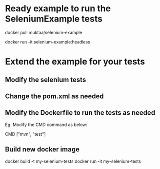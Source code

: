 # Ready example to run the SeleniumExample tests

  docker pull muktaa/selenium-example

  docker run -it selenium-example:headless

# Extend the example for your tests

## Modify the selenium tests

## Change the pom.xml as needed

## Modify the Dockerfile to run the tests as needed

Eg: Modify the CMD command as below:

  CMD ["mvn", "test"]

## Build new docker image

  docker build -t my-selenium-tests
  docker run -it my-selenium-tests
